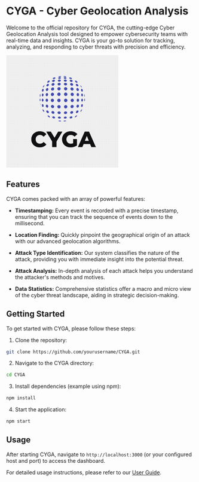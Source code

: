 # CYGA - Cyber Geolocation Analysis

Welcome to the official repository for CYGA, the cutting-edge Cyber Geolocation Analysis tool designed to empower cybersecurity teams with real-time data and insights. CYGA is your go-to solution for tracking, analyzing, and responding to cyber threats with precision and efficiency.

<img src="assets/logo.png" alt="CYGA Logo" width="300"/>

## Features

CYGA comes packed with an array of powerful features:

- **Timestamping:** Every event is recorded with a precise timestamp, ensuring that you can track the sequence of events down to the millisecond.

- **Location Finding:** Quickly pinpoint the geographical origin of an attack with our advanced geolocation algorithms.

- **Attack Type Identification:** Our system classifies the nature of the attack, providing you with immediate insight into the potential threat.

- **Attack Analysis:** In-depth analysis of each attack helps you understand the attacker's methods and motives.

- **Data Statistics:** Comprehensive statistics offer a macro and micro view of the cyber threat landscape, aiding in strategic decision-making.

## Getting Started

To get started with CYGA, please follow these steps:

1. Clone the repository:

```bash
git clone https://github.com/yourusername/CYGA.git
```

2. Navigate to the CYGA directory:

```bash
cd CYGA
```

3. Install dependencies (example using npm):

```bash
npm install
```

4. Start the application:

```bash
npm start
```

## Usage

After starting CYGA, navigate to `http://localhost:3000` (or your configured host and port) to access the dashboard.

For detailed usage instructions, please refer to our [User Guide](docs/USER_GUIDE.md).
